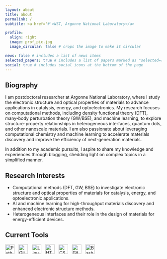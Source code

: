 ```yaml
---
layout: about
title: about
permalink: /
subtitle: <a href='#'>NST, Argonne National Laboratory</a>

profile:
  align: right
  image: prof_pic.jpg
  image_circular: false # crops the image to make it circular

news: false # includes a list of news items
selected_papers: true # includes a list of papers marked as "selected={true}"
social: true # includes social icons at the bottom of the page
---
```


## Biography

I am postdoctoral researcher at Argonne National Laboratory, where I study the electronic structure and optical properties of materials to advance applications in catalysis, energy, and optoelectronics. My research focuses on computational methods, including density functional theory (DFT), many-body perturbation theory (GW/BSE), and machine learning, to explore structure-property relationships in heterogeneous interfaces, quantum dots, and other nanoscale materials.  I am also passionate about leveraging computational chemistry and machine learning to accelerate materials discovery and improve the efficiency of next-generation materials.

In addition to my academic pursuits, I aspire to share my knowledge and experiences through blogging, shedding light on complex topics in a simplified manner.

## Research Interests

- Computational methods (DFT, GW, BSE) to investigate electronic structure and optical properties of materials for catalysis, energy, and optoelectronic applications.
- AI and machine learning for high-throughput materials discovery and enhanced electronic structure methods.
- Heterogeneous interfaces and their role in the design of materials for energy-efficient devices.


## Current Tools


<img align="left" alt="Python" width="30px" style="padding-right:10px;" src="https://cdn.jsdelivr.net/gh/devicons/devicon/icons/python/python-plain.svg" />
<img align="left" alt="Git" width="30px" style="padding-right:10px;" src="https://cdn.jsdelivr.net/gh/devicons/devicon/icons/git/git-original.svg" />
<img align="left" alt="Linux" width="30px" style="padding-right:10px;" src="https://cdn.jsdelivr.net/gh/devicons/devicon/icons/linux/linux-original.svg" />
<img align="left" alt="HTML" width="30px" style="padding-right:10px;" src="https://cdn.jsdelivr.net/gh/devicons/devicon/icons/html5/html5-plain.svg" />
<img align="left" alt="CSS" width="30px" style="padding-right:10px;" src="https://cdn.jsdelivr.net/gh/devicons/devicon/icons/css3/css3-plain.svg" />
<img align="left" alt="GitHub" width="30px" style="padding-right:10px;" src="https://cdn.jsdelivr.net/gh/devicons/devicon/icons/github/github-original.svg" />
<img align="left" alt="Bash" width="30px" style="padding-right:10px;" src="https://cdn.jsdelivr.net/gh/devicons/devicon/icons/bash/bash-original.svg" />
<br />
